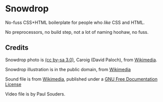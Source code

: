 Snowdrop
========

No-fuss CSS+HTML boilerplate for people who *like* CSS and HTML.

No preprocessors, no build step, not a lot of naming hoohaw, no fuss. 


Credits
-------

Snowdrop photo is [(cc by-sa 3.0)](https://creativecommons.org/licenses/by-sa/3.0/deed.en), Caroig (David Paloch), from [Wikimedia](https://commons.wikimedia.org/wiki/File:Galanthus_nivalis.jpg).

Snowdrop illustration is in the public domain, from [Wikimedia](https://commons.wikimedia.org/wiki/File:Illustration_Galanthus_nivalis0.jpg)

Sound file is from [Wikimedia](https://commons.wikimedia.org/wiki/File:Meow_domestic_cat.ogg), published under a [GNU Free Documentation License](https://en.wikipedia.org/wiki/en:GNU_Free_Documentation_License)

Video file is by Paul Souders.
